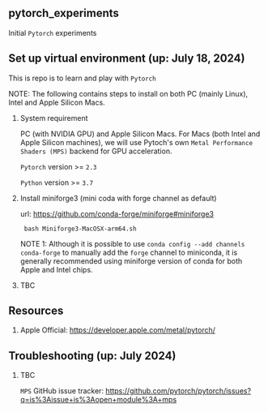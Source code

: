 ## pytorch_experiments
Initial `Pytorch` experiments

## Set up virtual environment (up: July 18, 2024)

This is repo is to learn and play with `Pytorch`

NOTE: The following contains steps to install on both PC (mainly Linux), Intel and Apple Silicon Macs.

1. System requirement

    PC (with NVIDIA GPU) and Apple Silicon Macs. For Macs (both Intel and Apple Silicon machines), we will use Pytoch's own `Metal Performance Shaders (MPS)` backend for GPU acceleration. 

    `Pytorch` version >= `2.3`

    `Python` version >= `3.7`


2. Install miniforge3 (mini coda with forge channel as default)

   url: <https://github.com/conda-forge/miniforge#miniforge3>

        bash Miniforge3-MacOSX-arm64.sh

   NOTE 1: Although it is possible to use `conda config --add channels conda-forge`  to manually add the `forge` channel to miniconda, it is generally recommended using miniforge version of conda for both Apple and Intel chips.

3. TBC

## Resources

1. Apple Official: <https://developer.apple.com/metal/pytorch/>


## Troubleshooting (up: July 2024)

1. TBC

     `MPS` GitHub issue tracker: <https://github.com/pytorch/pytorch/issues?q=is%3Aissue+is%3Aopen+module%3A+mps>